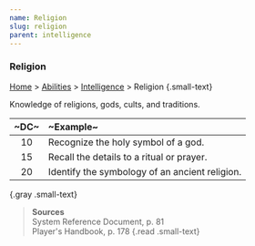 ```yaml
---
name: Religion
slug: religion
parent: intelligence
---
```

### Religion
[Home](dm-operations-center) > [Abilities](abilities-menu) > [Intelligence](intelligence) > Religion {.small-text}

Knowledge of religions, gods, cults, and traditions.

| ~DC~ | ~Example~                                      |
| :--: | :--------------------------------------------- |
|  10  | Recognize the holy symbol of a god.            |
|  15  | Recall the details to a ritual or prayer.      |
|  20  | Identify the symbology of an ancient religion. |
{.gray .small-text}

> **Sources** <br/>
> System Reference Document, p. 81<br/>
> Player's Handbook, p. 178
{.read .small-text}

